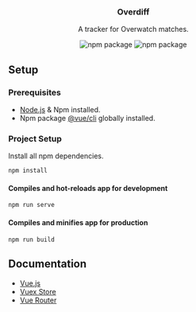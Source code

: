 <div align="center">
  <h3 align="center">Overdiff</h3>
  <p>A tracker for Overwatch matches.</p>

  ![npm package](https://img.shields.io/node/v/@vue/cli?logo=npm&style=flat-square)
  ![npm package](https://img.shields.io/npm/v/vue?logo=npm&style=flat-square)
</div>


## Setup
### Prerequisites
 - [Node.js](https://nodejs.org/en/download/) & Npm installed.
 - Npm package [@vue/cli](https://www.npmjs.com/package/@vue/cli) globally installed.

### Project Setup
Install all npm dependencies.
```
npm install
```

#### Compiles and hot-reloads app for development
```
npm run serve
```

#### Compiles and minifies app for production
```
npm run build
```


## Documentation

* [Vue.js](https://v3.vuejs.org/guide/introduction.html)
* [Vuex Store](https://vuex.vuejs.org/)
* [Vue Router](https://router.vuejs.org/)
